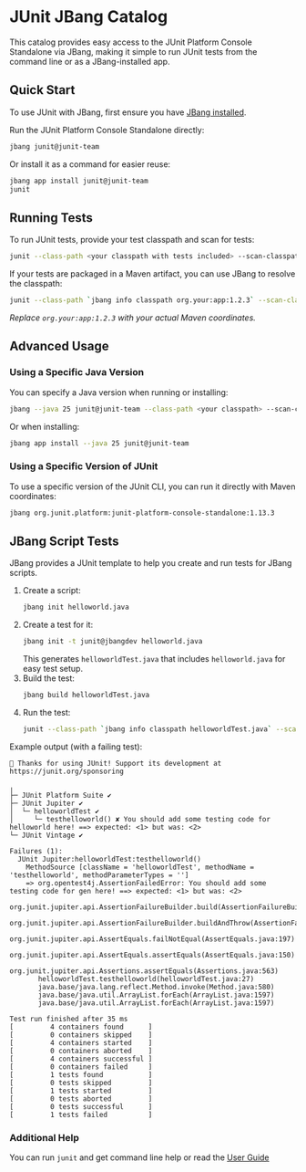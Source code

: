 # JUnit JBang Catalog

This catalog provides easy access to the JUnit Platform Console Standalone via JBang, making it simple to run JUnit tests from the command line or as a JBang-installed app.

## Quick Start

To use JUnit with JBang, first ensure you have [JBang installed](https://www.jbang.dev/download).

Run the JUnit Platform Console Standalone directly:

```sh
jbang junit@junit-team
```

Or install it as a command for easier reuse:

```sh
jbang app install junit@junit-team
junit
```

## Running Tests

To run JUnit tests, provide your test classpath and scan for tests:

```sh
junit --class-path <your classpath with tests included> --scan-classpath
```

If your tests are packaged in a Maven artifact, you can use JBang to resolve the classpath:

```sh
junit --class-path `jbang info classpath org.your:app:1.2.3` --scan-classpath
```
_Replace `org.your:app:1.2.3` with your actual Maven coordinates._

## Advanced Usage

### Using a Specific Java Version

You can specify a Java version when running or installing:

```sh
jbang --java 25 junit@junit-team --class-path <your classpath> --scan-classpath
```

Or when installing:

```sh
jbang app install --java 25 junit@junit-team
```

### Using a Specific Version of JUnit

To use a specific version of the JUnit CLI, you can run it directly with Maven coordinates:

```sh
jbang org.junit.platform:junit-platform-console-standalone:1.13.3
```

## JBang Script Tests

JBang provides a JUnit template to help you create and run tests for JBang scripts.

1. Create a script:
   ```sh
   jbang init helloworld.java
   ```
2. Create a test for it:
   ```sh
   jbang init -t junit@jbangdev helloworld.java
   ```
   This generates `helloworldTest.java` that includes `helloworld.java` for easy test setup.
3. Build the test:
   ```sh
   jbang build helloworldTest.java
   ```
4. Run the test:
   ```sh
   junit --class-path `jbang info classpath helloworldTest.java` --scan-classpath
   ```

Example output (with a failing test):

```
💚 Thanks for using JUnit! Support its development at https://junit.org/sponsoring

╷
├─ JUnit Platform Suite ✔
├─ JUnit Jupiter ✔
│  └─ helloworldTest ✔
│     └─ testhelloworld() ✘ You should add some testing code for helloworld here! ==> expected: <1> but was: <2>
└─ JUnit Vintage ✔

Failures (1):
  JUnit Jupiter:helloworldTest:testhelloworld()
    MethodSource [className = 'helloworldTest', methodName = 'testhelloworld', methodParameterTypes = '']
    => org.opentest4j.AssertionFailedError: You should add some testing code for gen here! ==> expected: <1> but was: <2>
       org.junit.jupiter.api.AssertionFailureBuilder.build(AssertionFailureBuilder.java:151)
       org.junit.jupiter.api.AssertionFailureBuilder.buildAndThrow(AssertionFailureBuilder.java:132)
       org.junit.jupiter.api.AssertEquals.failNotEqual(AssertEquals.java:197)
       org.junit.jupiter.api.AssertEquals.assertEquals(AssertEquals.java:150)
       org.junit.jupiter.api.Assertions.assertEquals(Assertions.java:563)
       helloworldTest.testhelloworld(helloworldTest.java:27)
       java.base/java.lang.reflect.Method.invoke(Method.java:580)
       java.base/java.util.ArrayList.forEach(ArrayList.java:1597)
       java.base/java.util.ArrayList.forEach(ArrayList.java:1597)

Test run finished after 35 ms
[         4 containers found      ]
[         0 containers skipped    ]
[         4 containers started    ]
[         0 containers aborted    ]
[         4 containers successful ]
[         0 containers failed     ]
[         1 tests found           ]
[         0 tests skipped         ]
[         1 tests started         ]
[         0 tests aborted         ]
[         0 tests successful      ]
[         1 tests failed          ]
```

### Additional Help

You can run `junit` and get command line help or read the [User Guide](https://docs.junit.org/current/user-guide/#running-tests-console-launcher)
